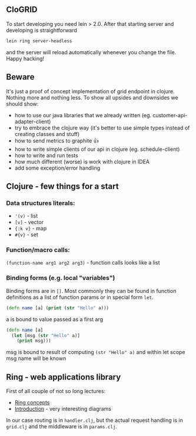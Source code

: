 ## CloGRID

To start developing you need lein > 2.0. After that starting server and developing is straightforward

```bash
lein ring server-headless
```

and the server will reload automatically whenever you change the file. Happy hacking!

## Beware
It's just a proof of concept implementation of grid endpoint in clojure. Nothing more and nothing less.
To show all upsides and downsides we should show:

* how to use our java libraries that we already written (eg. customer-api-adapter-client)
* try to embrace the clojure way (it's better to use simple types instead of creating classes and stuff)
* how to send metrics to graphite :+1:
* how to write simple clients of our api in clojure (eg. schedule-client)
* how to write and run tests
* how much different (worse) is work with clojure in IDEA
* add some exception/error handling

## Clojure - few things for a start

### Data structures literals:

* `'(v)` - list
* `[v]` - vector
* `{:k v}` - map
* `#{v}` - set

### Function/macro calls:
`(function-name arg1 arg2 arg3)` - function calls looks like a list

### Binding forms (e.g. local "variables")
Binding forms are in `[]`. Most commonly they can be found in function definitions
as a list of function params or in special form `let`.

 
```clojure
(defn name [a] (print (str "Hello" a)))
```

a is bound to value passed as a first arg


```clojure
(defn name [a]
  (let [msg (str "Hello" a)]
    (print msg)))
```

msg is bound to result of computing `(str "Hello" a)` and within let scope msg name will be known

## Ring - web applications library

First of all couple of not so long lectures:

* [Ring concepts](https://github.com/ring-clojure/ring/wiki/Concepts)
* [Introduction](http://drtom.ch/posts/2012-12-10/An_Introduction_to_Webprogramming_in_Clojure_-_Ring_and_Middleware/) - very interesting diagrams

In our case routing is in `handler.clj`, but the actual request handling is in `grid.clj` and the middleware is in `params.clj`.
